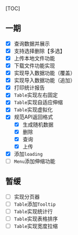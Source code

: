 [TOC]

## 一期
- [x] 查询数据并展示
- [x] 支持选择删除【多选】
- [x] 上传本地文件功能
- [x] 下载文件功能实现
- [x] 实现导入数据功能（覆盖）
- [x] 实现导入数据功能（追加）
- [x] 打印统计报告
- [x] `Table`实现左右固定
- [x] `Table`实现自适应伸缩 
- [x] `Table`实现虚拟化
- [x] 规范API返回格式
    - [x] 生成随机数据
    - [x] 删除
    - [x] 查询
    - [x] 上传
- [x] 添加`loading`
- [ ] `Menu`添加伸缩功能

## 暂缓
- [ ] 实现分页器
- [ ] `Table`添加`Tooltip`
- [ ] `Table`实现统计行
- [ ] `Table`实现表格排序
- [ ] `Table`实现宽度拉缩
